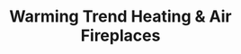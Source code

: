 ---
title: "Warming Trend Heating & Air Fireplaces"
url: /boise/warming-trend-heating-and-air-fireplaces/
shop: fireplace
---